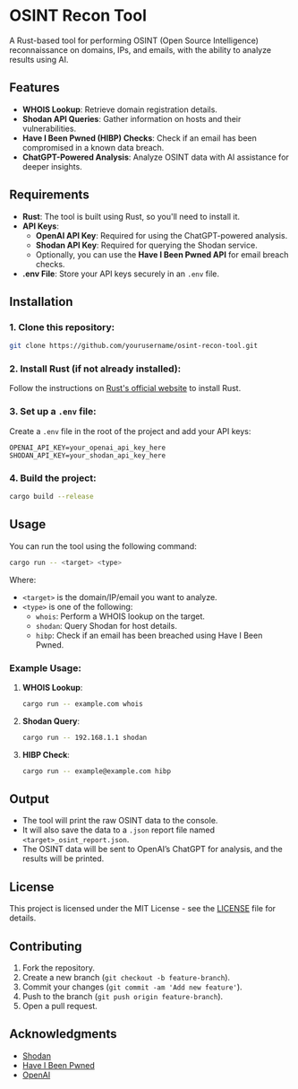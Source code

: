 
# OSINT Recon Tool

A Rust-based tool for performing OSINT (Open Source Intelligence) reconnaissance on domains, IPs, and emails, with the ability to analyze results using AI.

## Features
- **WHOIS Lookup**: Retrieve domain registration details.
- **Shodan API Queries**: Gather information on hosts and their vulnerabilities.
- **Have I Been Pwned (HIBP) Checks**: Check if an email has been compromised in a known data breach.
- **ChatGPT-Powered Analysis**: Analyze OSINT data with AI assistance for deeper insights.

## Requirements
- **Rust**: The tool is built using Rust, so you'll need to install it.
- **API Keys**: 
  - **OpenAI API Key**: Required for using the ChatGPT-powered analysis.
  - **Shodan API Key**: Required for querying the Shodan service.
  - Optionally, you can use the **Have I Been Pwned API** for email breach checks.
- **.env File**: Store your API keys securely in an `.env` file.

## Installation
### 1. Clone this repository:
```bash
git clone https://github.com/yourusername/osint-recon-tool.git
```

### 2. Install Rust (if not already installed):
Follow the instructions on [Rust's official website](https://www.rust-lang.org/tools/install) to install Rust.

### 3. Set up a `.env` file:
Create a `.env` file in the root of the project and add your API keys:
```dotenv
OPENAI_API_KEY=your_openai_api_key_here
SHODAN_API_KEY=your_shodan_api_key_here
```

### 4. Build the project:
```bash
cargo build --release
```

## Usage
You can run the tool using the following command:

```bash
cargo run -- <target> <type>
```

Where:
- `<target>` is the domain/IP/email you want to analyze.
- `<type>` is one of the following:
  - `whois`: Perform a WHOIS lookup on the target.
  - `shodan`: Query Shodan for host details.
  - `hibp`: Check if an email has been breached using Have I Been Pwned.

### Example Usage:
1. **WHOIS Lookup**:
   ```bash
   cargo run -- example.com whois
   ```

2. **Shodan Query**:
   ```bash
   cargo run -- 192.168.1.1 shodan
   ```

3. **HIBP Check**:
   ```bash
   cargo run -- example@example.com hibp
   ```

## Output
- The tool will print the raw OSINT data to the console.
- It will also save the data to a `.json` report file named `<target>_osint_report.json`.
- The OSINT data will be sent to OpenAI’s ChatGPT for analysis, and the results will be printed.

## License
This project is licensed under the MIT License - see the [LICENSE](LICENSE) file for details.

## Contributing
1. Fork the repository.
2. Create a new branch (`git checkout -b feature-branch`).
3. Commit your changes (`git commit -am 'Add new feature'`).
4. Push to the branch (`git push origin feature-branch`).
5. Open a pull request.

## Acknowledgments
- [Shodan](https://www.shodan.io/)
- [Have I Been Pwned](https://haveibeenpwned.com/)
- [OpenAI](https://openai.com/)
